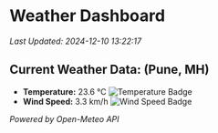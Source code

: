 
# Weather Dashboard

_Last Updated: 2024-12-10 13:22:17_

## Current Weather Data: (Pune, MH)
- **Temperature:** 23.6 °C ![Temperature Badge](https://img.shields.io/badge/Temperature-Medium%20Temp-green)
- **Wind Speed:** 3.3 km/h ![Wind Speed Badge](https://img.shields.io/badge/Wind%20Speed-Low%20Wind-blue)

*Powered by Open-Meteo API*
